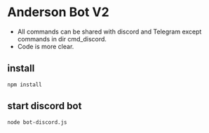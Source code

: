 Anderson Bot V2
===============

 - All commands can be shared with discord and Telegram except commands in dir cmd_discord.
 - Code is more clear.

install
-------

`npm install`

start discord bot
-----------------

`node bot-discord.js`




